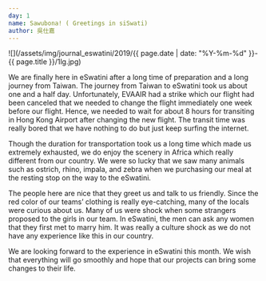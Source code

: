 ```yaml
---
day: 1
name: Sawubona! ( Greetings in siSwati)
author: 吳仕嘉
---
```

![](/assets/img/journal_eswatini/2019/{{ page.date | date: "%Y-%m-%d" }}-{{ page.title }}/1lg.jpg)

We are finally here in eSwatini after a long time of preparation and a long journey from Taiwan. The journey from Taiwan to eSwatini took us about one and a half day. Unfortunately, EVAAIR had a strike which our flight had been canceled that we needed to change the flight immediately one week before our flight. Hence, we needed to wait for about 8 hours for transiting in Hong Kong Airport after changing the new flight. The transit time was really bored that we have nothing to do but just keep surfing the internet.

Though the duration for transportation took us a long time which made us extremely exhausted, we do enjoy the scenery in Africa which really different from our country. We were so lucky that we saw many animals such as ostrich, rhino, impala, and zebra when we purchasing our meal at the resting stop on the way to the eSwatini.

The people here are nice that they greet us and talk to us friendly. Since the red color of our teams’ clothing is really eye-catching, many of the locals were curious about us. Many of us were shock when some strangers proposed to the girls in our team. In eSwatini, the men can ask any women that they first met to marry him. It was really a culture shock as we do not have any experience like this in our country.

We are looking forward to the experience in eSwatini this month. We wish that everything will go smoothly and hope that our projects can bring some changes to their life.